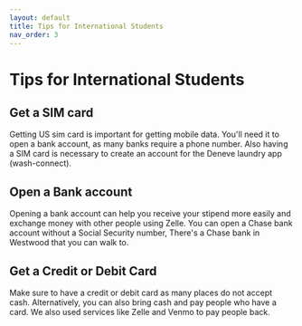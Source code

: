 ```yaml
---
layout: default
title: Tips for International Students
nav_order: 3
---
```

# Tips for International Students

## Get a SIM card 
Getting US sim card is important for getting mobile data. You'll need it to open a bank account, as many banks require a phone number. Also having a SIM card is necessary to create an account for the Deneve laundry app (wash-connect). 

## Open a Bank account 
Opening a bank account can help you receive your stipend more easily and exchange money with other people using Zelle. You can open a Chase bank account without a Social Security number, There's a Chase bank in Westwood that you can walk to.

## Get a Credit or Debit Card
Make sure to have a credit or debit card as many places do not accept cash. Alternatively, you can also bring cash and pay people who have a card. We also used services like Zelle and Venmo to pay people back.
